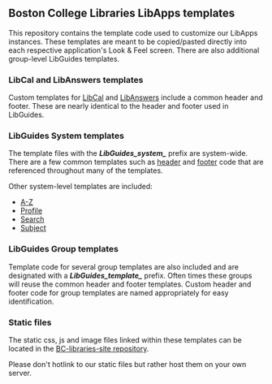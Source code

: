 ## Boston College Libraries LibApps templates

This repository contains the template code used to customize our LibApps instances. 
These templates are meant to be copied/pasted directly into each respective application's Look & Feel screen. There are also additional group-level LibGuides templates.

### LibCal and LibAnswers templates

Custom templates for [LibCal](/LibCal) and [LibAnswers](/LibAnswers) include a common header and footer. These are nearly identical to the header and footer used in LibGuides. 

### LibGuides System templates

The template files with the ***LibGuides_system_*** prefix are system-wide. 
There are a few common templates such as [header](/LibGuides/LibGuides_system_header.html) and [footer](/LibGuides/LibGuides_system_footer.html) code that are referenced throughout many of the templates.

Other system-level templates are included:
* [A-Z](/LibGuides/LibGuides_template_az.html)
* [Profile](/LibGuides/LibGuides_template_profile.html)
* [Search](/LibGuides/LibGuides_template_search.html)
* [Subject](/LibGuides/LibGuides_template_subject.html)

### LibGuides Group templates

Template code for several group templates are also included and are designated with a ***LibGuides_template_*** prefix. 
Often times these groups will reuse the common header and footer templates. Custom header and footer code for group templates are named appropriately for easy identification.

### Static files

The static css, js and image files linked within these templates can be located in the [BC-libraries-site repository](https://github.com/BCLibraries/bc-libraries-site/tree/master/themes/bc/static).

Please don't hotlink to our static files but rather host them on your own server.
